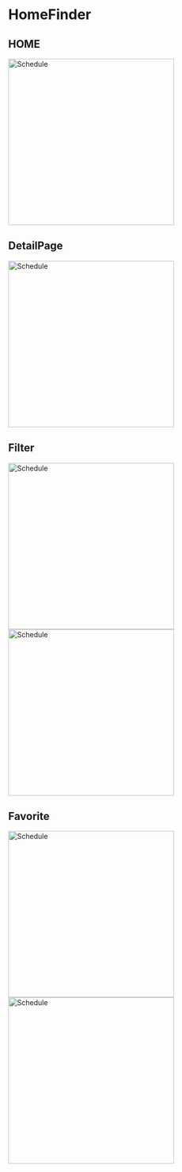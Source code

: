 # HomeFinder

## HOME
<img width="335" alt="Schedule" src="https://github.com/SamyB10/imoApp/blob/main/PictureGitHub/Home.png">

## DetailPage
<img width="335" alt="Schedule" src="https://github.com/SamyB10/imoApp/blob/main/PictureGitHub/DetailPage.png">

## Filter
<img width="335" alt="Schedule" src="https://github.com/SamyB10/imoApp/blob/main/PictureGitHub/filterPicture.png">

<img width="335" alt="Schedule" src="https://github.com/SamyB10/imoApp/blob/main/PictureGitHub/FilterAll.png">

## Favorite
<img width="335" alt="Schedule" src="https://github.com/SamyB10/imoApp/blob/main/PictureGitHub/Favorite.png">

<img width="335" alt="Schedule" src="https://github.com/SamyB10/imoApp/blob/main/PictureGitHub/FavoriteEmpty.png">
